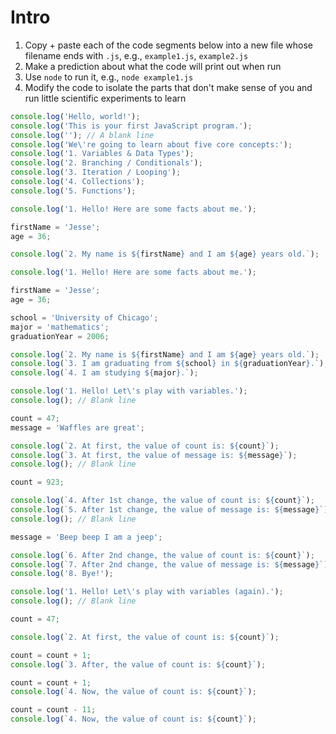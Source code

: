 # Intro

1. Copy + paste each of the code segments below into a new file whose filename ends with `.js`, e.g., `example1.js`, `example2.js`
1. Make a prediction about what the code will print out when run
1. Use `node` to run it, e.g., `node example1.js`
1. Modify the code to isolate the parts that don't make sense of you and run little scientific experiments to learn

```js
console.log('Hello, world!');
console.log('This is your first JavaScript program.');
console.log(''); // A blank line
console.log('We\'re going to learn about five core concepts:');
console.log('1. Variables & Data Types');
console.log('2. Branching / Conditionals');
console.log('3. Iteration / Looping');
console.log('4. Collections');
console.log('5. Functions');
```

```js
console.log('1. Hello! Here are some facts about me.');

firstName = 'Jesse';
age = 36;

console.log(`2. My name is ${firstName} and I am ${age} years old.`);
```

```js
console.log('1. Hello! Here are some facts about me.');

firstName = 'Jesse';
age = 36;

school = 'University of Chicago';
major = 'mathematics';
graduationYear = 2006;

console.log(`2. My name is ${firstName} and I am ${age} years old.`);
console.log(`3. I am graduating from ${school} in ${graduationYear}.`);
console.log(`4. I am studying ${major}.`);
```

```js
console.log('1. Hello! Let\'s play with variables.');
console.log(); // Blank line

count = 47;
message = 'Waffles are great';

console.log(`2. At first, the value of count is: ${count}`);
console.log(`3. At first, the value of message is: ${message}`);
console.log(); // Blank line

count = 923;

console.log(`4. After 1st change, the value of count is: ${count}`);
console.log(`5. After 1st change, the value of message is: ${message}`);
console.log(); // Blank line

message = 'Beep beep I am a jeep';

console.log(`6. After 2nd change, the value of count is: ${count}`);
console.log(`7. After 2nd change, the value of message is: ${message}`);
console.log('8. Bye!');
```

```js
console.log('1. Hello! Let\'s play with variables (again).');
console.log(); // Blank line

count = 47;

console.log(`2. At first, the value of count is: ${count}`);

count = count + 1;
console.log(`3. After, the value of count is: ${count}`);

count = count + 1;
console.log(`4. Now, the value of count is: ${count}`);

count = count - 11;
console.log(`4. Now, the value of count is: ${count}`);
```
